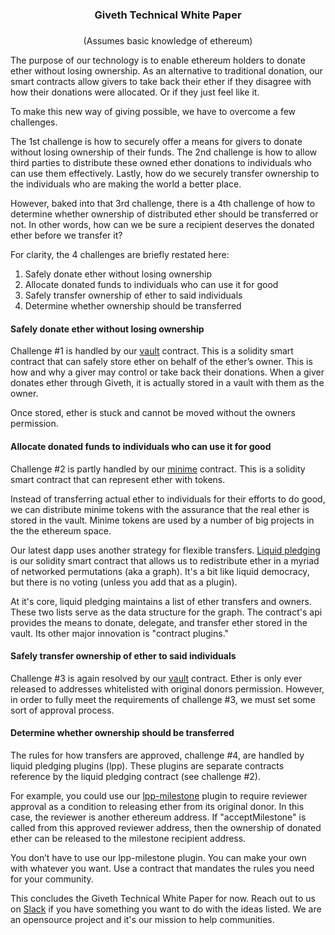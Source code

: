 # <h3 style="text-align: center;" markdown="1">Giveth Technical White Paper<h3>

<p style="text-align: center;" markdown="1">(Assumes basic knowledge of ethereum)</p>

The purpose of our technology is to enable ethereum holders to donate ether without losing ownership. As an alternative to traditional donation, our smart contracts allow givers to take back their ether if they disagree with how their donations were allocated. Or if they just feel like it.

To make this new way of giving possible, we have to overcome a few challenges.

The 1st challenge is how to securely offer a means for givers to donate without losing ownership of their funds. The 2nd challenge is how to allow third parties to distribute these owned ether donations to individuals who can use them effectively. Lastly, how do we securely transfer ownership to the individuals who are making the world a better place.

However, baked into that 3rd challenge, there is a 4th challenge of how to determine whether ownership of distributed ether should be transferred or not. In other words, how can we be sure a recipient deserves the donated ether before we transfer it?

For clarity, the 4 challenges are briefly restated here:
1. Safely donate ether without losing ownership
2. Allocate donated funds to individuals who can use it for good
3. Safely transfer ownership of ether to said individuals
4. Determine whether ownership should be transferred

#### Safely donate ether without losing ownership
Challenge #1 is handled by our [vault](https://github.com/Giveth/vaultcontract) contract. This is a solidity smart contract that can safely store ether on behalf of the ether’s owner. This is how and why a giver may control or take back their donations. When a giver donates ether through Giveth, it is actually stored in a vault with them as the owner.

Once stored, ether is stuck and cannot be moved without the owners permission.

#### Allocate donated funds to individuals who can use it for good
Challenge #2 is partly handled by our [minime](https://github.com/Giveth/minime) contract. This is a solidity smart contract that can represent ether with tokens.

Instead of transferring actual ether to individuals for their efforts to do good, we can distribute minime tokens with the assurance that the real ether is stored in the vault. Minime tokens are used by a number of big projects in the the ethereum space.

Our latest dapp uses another strategy for flexible transfers. [Liquid pledging](https://github.com/Giveth/liquidpledging) is our solidity smart contract that allows us to redistribute ether in a myriad of networked permutations (aka a graph). It's a bit like liquid democracy, but there is no voting (unless you add that as a plugin).

At it's core, liquid pledging maintains a list of ether transfers and owners. These two lists serve as the data structure for the graph. The contract's api provides the means to donate, delegate, and transfer ether stored in the vault. Its other major innovation is "contract plugins."

#### Safely transfer ownership of ether to said individuals
Challenge #3 is again resolved by our [vault](https://github.com/Giveth/vaultcontract) contract. Ether is only ever released to addresses whitelisted with original donors permission. However, in order to fully meet the requirements of challenge #3, we must set some sort of approval process.

#### Determine whether ownership should be transferred
The rules for how transfers are approved, challenge #4, are handled by liquid pledging plugins (lpp). These plugins are separate contracts reference by the liquid pledging contract (see challenge #2).

For example, you could use our [lpp-milestone](https://github.com/Giveth/lpp-milestone) plugin to require reviewer approval as a condition to releasing ether from its original donor. In this case, the reviewer is another ethereum address. If "acceptMilestone" is called from this approved reviewer address, then the ownership of donated ether can be released to the milestone recipient address.

You don’t have to use our lpp-milestone plugin. You can make your own with whatever you want. Use a contract that mandates the rules you need for your community.

This concludes the Giveth Technical White Paper for now. Reach out to us on [Slack](https://github.com/Giveth/vaultcontract) if you have something you want to do with the ideas listed. We are an opensource project and it's our mission to help communities.

